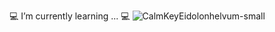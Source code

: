 💻 I’m currently learning ... 💻
![CalmKeyEidolonhelvum-small](https://user-images.githubusercontent.com/46246019/87048324-3dc1f300-c204-11ea-974e-b2918f3aeed2.gif)

<!--
**berat02/berat02** is a ✨ _special_ ✨ repository because its `README.md` (this file) appears on your GitHub profile.

Here are some ideas to get you started:

- 🔭 I’m currently working on ...
- 🌱 I’m currently learning ...
- 👯 I’m looking to collaborate on ...
- 🤔 I’m looking for help with ...
- 💬 Ask me about ...
- 📫 How to reach me: ...
- 😄 Pronouns: ...
- ⚡ Fun fact: ...
-->
